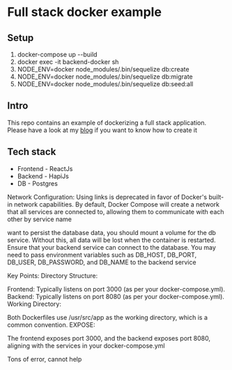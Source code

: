 # Full stack docker example

## Setup
1. docker-compose up --build
2. docker exec -it backend-docker sh <!-- Enter backend docker container -->
3. NODE_ENV=docker node_modules/.bin/sequelize db:create
4. NODE_ENV=docker node_modules/.bin/sequelize db:migrate
5. NODE_ENV=docker node_modules/.bin/sequelize db:seed:all

## Intro
This repo contains an example of dockerizing a full stack application. Please have a look at my [blog](https://medium.com/@siddharth.lakhara/dockerizing-a-full-stack-js-app-ceb99411996e) if you want to know how to create it

## Tech stack
 - Frontend - ReactJs
 - Backend - HapiJs
 - DB - Postgres

 
Network Configuration: Using links is deprecated in favor of Docker's built-in network capabilities. By default, Docker Compose will create a network that all services are connected to, allowing them to communicate with each other by service name 


want to persist the database data, you should mount a volume for the db service. Without this, all data will be lost when the container is restarted.
 Ensure that your backend service can connect to the database. You may need to pass environment variables such as DB_HOST, DB_PORT, DB_USER, DB_PASSWORD, and DB_NAME to the backend service

Key Points:
Directory Structure:

Frontend: Typically listens on port 3000 (as per your docker-compose.yml).
Backend: Typically listens on port 8080 (as per your docker-compose.yml).
Working Directory:

Both Dockerfiles use /usr/src/app as the working directory, which is a common convention.
EXPOSE:

The frontend exposes port 3000, and the backend exposes port 8080, aligning with the services in your docker-compose.yml


Tons of error, cannot help